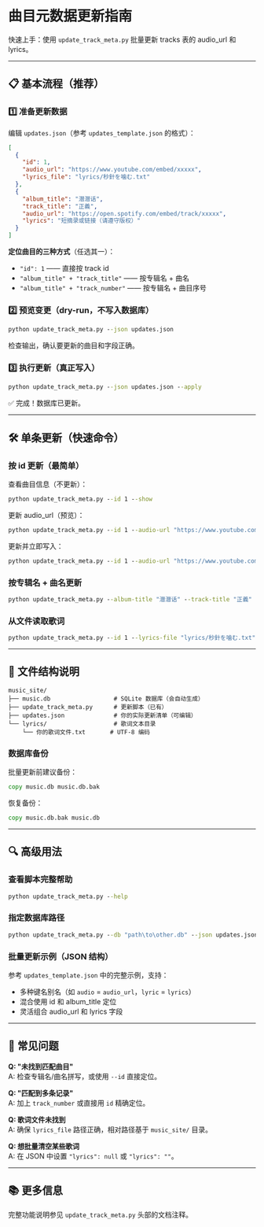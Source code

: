 # 曲目元数据更新指南

快速上手：使用 `update_track_meta.py` 批量更新 tracks 表的 audio_url 和 lyrics。

---

## 📋 基本流程（推荐）

### 1️⃣ 准备更新数据

编辑 `updates.json`（参考 `updates_template.json` 的格式）：

```json
[
  {
    "id": 1,
    "audio_url": "https://www.youtube.com/embed/xxxxx",
    "lyrics_file": "lyrics/秒針を噛む.txt"
  },
  {
    "album_title": "潜潜话",
    "track_title": "正義",
    "audio_url": "https://open.spotify.com/embed/track/xxxxx",
    "lyrics": "短摘录或链接（请遵守版权）"
  }
]
```

**定位曲目的三种方式**（任选其一）：
- `"id": 1` —— 直接按 track id
- `"album_title" + "track_title"` —— 按专辑名 + 曲名
- `"album_title" + "track_number"` —— 按专辑名 + 曲目序号

### 2️⃣ 预览变更（dry-run，不写入数据库）

```cmd
python update_track_meta.py --json updates.json
```

检查输出，确认要更新的曲目和字段正确。

### 3️⃣ 执行更新（真正写入）

```cmd
python update_track_meta.py --json updates.json --apply
```

✅ 完成！数据库已更新。

---

## 🛠️ 单条更新（快速命令）

### 按 id 更新（最简单）

查看曲目信息（不更新）：
```cmd
python update_track_meta.py --id 1 --show
```

更新 audio_url（预览）：
```cmd
python update_track_meta.py --id 1 --audio-url "https://www.youtube.com/embed/xxxxx"
```

更新并立即写入：
```cmd
python update_track_meta.py --id 1 --audio-url "https://www.youtube.com/embed/xxxxx" --apply
```

### 按专辑名 + 曲名更新

```cmd
python update_track_meta.py --album-title "潜潜话" --track-title "正義" --audio-url "https://open.spotify.com/embed/track/xxxxx" --apply
```

### 从文件读取歌词

```cmd
python update_track_meta.py --id 1 --lyrics-file "lyrics/秒針を噛む.txt" --apply
```

---

## 📁 文件结构说明

```
music_site/
├── music.db                  # SQLite 数据库（会自动生成）
├── update_track_meta.py      # 更新脚本（已有）
├── updates.json              # 你的实际更新清单（可编辑）
└── lyrics/                   # 歌词文本目录
    └── 你的歌词文件.txt       # UTF-8 编码
```

### 数据库备份
批量更新前建议备份：
```cmd
copy music.db music.db.bak
```

恢复备份：
```cmd
copy music.db.bak music.db
```

---

## 🔍 高级用法

### 查看脚本完整帮助

```cmd
python update_track_meta.py --help
```

### 指定数据库路径

```cmd
python update_track_meta.py --db "path\to\other.db" --json updates.json --apply
```

### 批量更新示例（JSON 结构）

参考 `updates_template.json` 中的完整示例，支持：
- 多种键名别名（如 `audio` = `audio_url`，`lyric` = `lyrics`）
- 混合使用 id 和 album_title 定位
- 灵活组合 audio_url 和 lyrics 字段

---

## 🐛 常见问题

**Q: "未找到匹配曲目"**  
A: 检查专辑名/曲名拼写，或使用 `--id` 直接定位。

**Q: "匹配到多条记录"**  
A: 加上 `track_number` 或直接用 `id` 精确定位。

**Q: 歌词文件未找到**  
A: 确保 `lyrics_file` 路径正确，相对路径基于 `music_site/` 目录。

**Q: 想批量清空某些歌词**  
A: 在 JSON 中设置 `"lyrics": null` 或 `"lyrics": ""`。

---

## 📚 更多信息

完整功能说明参见 `update_track_meta.py` 头部的文档注释。
